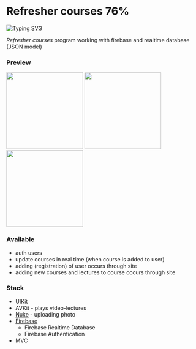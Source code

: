 # Refresher courses 76%

[![Typing SVG](https://readme-typing-svg.demolab.com?font=Alata&pause=1000&color=F7F7F7&background=80FFC400&width=435&lines=Insanity+is+doing+the+same+thing;over+and+over+again;expecting+different+results.;Albert+Einstein)](https://git.io/typing-svg)

*Refresher courses* program working with firebase and realtime database (JSON model)

### Preview
<p>
  <img src="https://user-images.githubusercontent.com/91137341/233851587-45e4bbbd-cef1-4015-8723-8197b9d3c59d.jpg" width="200">
  <img src="https://user-images.githubusercontent.com/91137341/233852059-297c25d4-a033-497d-81ef-d82f23200cfe.jpg" width="200">
  <img src="https://user-images.githubusercontent.com/91137341/233852246-344714e9-aaff-4cce-9c5b-6b11207efb2e.jpg" width="200">
</p>

### Available

+ auth users
+ update courses in real time (when course is added to user)
+ adding (registration) of user occurs through site
+ adding new courses and lectures to course occurs through site

### Stack

+ UIKit
+ AVKit - plays video-lectures
+ [Nuke](https://github.com/kean/Nuke) - uploading photo
+ [Firebase](https://firebase.google.com/)
  + Firebase Realtime Database
  + Firebase Authentication 
+ MVC
